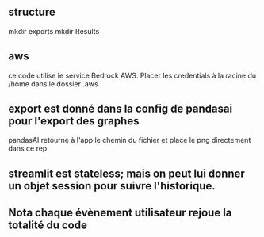 ## structure
mkdir exports
mkdir Results
## aws
ce code utilise le service Bedrock AWS. Placer les credentials à la racine du /home dans le dossier .aws
## export est donné dans la config de pandasai pour l'export des graphes
pandasAI retourne à l'app le chemin du fichier et place le png directement dans ce rep
## streamlit est stateless; mais on peut lui donner un objet session pour suivre l'historique.
## Nota chaque évènement utilisateur rejoue la totalité du code
##